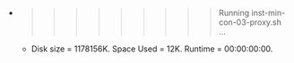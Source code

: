 * >>>>>>>>> Running inst-min-con-03-proxy.sh ...
  * Disk size = 1178156K. Space Used = 12K. Runtime = 00:00:00:00.
